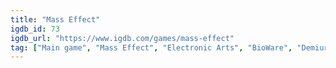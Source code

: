 ```yaml
---
title: "Mass Effect"
igdb_id: 73
igdb_url: "https://www.igdb.com/games/mass-effect"
tag: ["Main game", "Mass Effect", "Electronic Arts", "BioWare", "Demiurge Studios", "Microsoft Game Studios", "BioWare Edmonton", "Edge of Reality", "Shooter", "Role-playing (RPG)", "Single player", "Third person", "Action", "Science fiction", "Romance"]
---
```

